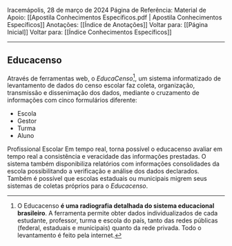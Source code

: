 Iracemápolis, 28 de março de 2024
Página de Referência:
Material de Apoio: [[Apostila Conhecimentos Específicos.pdf | Apostila Conhecimentos Específicos]]
Anotações: [[Índice de Anotações]]
Voltar para: [[Página Inicial]]
Voltar para: [[Índice Conhecimentos Específicos]]
___________________
## Educacenso
Através de ferramentas web, o *EducaCenso*[^1], um sistema informatizado de levantamento de dados do censo escolar faz coleta, organização, transmissão e dissenimação dos dados, mediante o cruzamento de informações com cinco formulários diferente:
- Escola
- Gestor
- Turma
- Aluno

Profissional Escolar
Em tempo real, torna possível o educacenso avaliar em tempo real a consistência e veracidade das informações prestadas.
O sistema também disponibiliza relatórios com informações consolidades da escola possibilitando a verificação e análise dos dados declarados.
Também é possível que escolas estaduais ou municipais migrem seus sistemas de coletas próprios para o *Educacenso*.

[^1]: O Educacenso **é uma radiografia detalhada do sistema educacional brasileiro**. A ferramenta permite obter dados individualizados de cada estudante, professor, turma e escola do país, tanto das redes públicas (federal, estaduais e municipais) quanto da rede privada. Todo o levantamento é feito pela internet. 